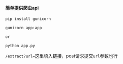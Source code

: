 #### 简单提供爬虫api



```shell
pip install gunicorn
```

```shell
gunicorn app:app

or

python app.py
```

`/extract?url=`这里填入链接，post请求提交`url`参数也行
